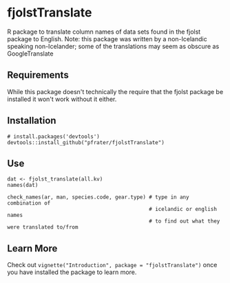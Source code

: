 # fjolstTranslate
R package to translate column names of data sets found in the fjolst package to English. Note: this package was written by a non-Icelandic speaking non-Icelander; some of the translations may seem as obscure as GoogleTranslate

## Requirements
While this package doesn't technically the require that the fjolst package be installed it won't work without it either.

## Installation
```
# install.packages('devtools')
devtools::install_github("pfrater/fjolstTranslate")
```

## Use
```
dat <- fjolst_translate(all.kv)
names(dat)

check_names(ar, man, species.code, gear.type) # type in any combination of 
                                              # icelandic or english names 
                                              # to find out what they were translated to/from
```

## Learn More
Check out `vignette("Introduction", package = "fjolstTranslate")` once you have installed the package to learn more.

